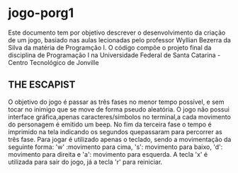 # jogo-porg1
Este documento tem por objetivo descrever o desenvolvimento da criação de um jogo, basiado nas aulas lecionadas pelo professor Wyllian Bezerra da Silva da matéria de Programção I.
O código compõe o projeto final da disciplina de Programação I na Universidade Federal de Santa Catarina - Centro Tecnológico de Jonville
## THE ESCAPIST
O objetivo do jogo é passar as três fases no menor tempo possível, e sem tocar no inimigo que se move de forma pseudo aleatória. O jogo não possui interface gráfica,apenas caracteres/símbolos no terminal,a cada movimento do personagem  é emitido um beep. No fim da terceira fase o tempo é imprimido na tela indicando os segundos  quepassaram para percorrer as três fase.
Para jogar é utilizado apenas o teclado, sendo a movimentação da seguinte forma: 'w' :movimento para cima, 's': movimento para baixo, 'd': movimento para direita e 'a': movimento para esquerda. A tecla 'x' é utilizada para sair do jogo, já a tecla 'r' para reiniciar. 
